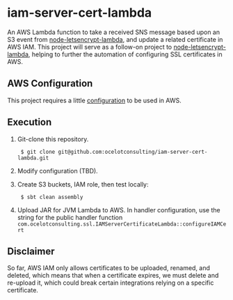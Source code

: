 # iam-server-cert-lambda
An AWS Lambda function to take a received SNS message based upon an S3 event from 
[node-letsencrypt-lambda](https://github.com/ocelotconsulting/node-letsencrypt-lambda), and update a related certificate
in AWS IAM. This project will serve as a follow-on project to 
[node-letsencrypt-lambda](https://github.com/ocelotconsulting/node-letsencrypt-lambda), helping to
further the automation of configuring SSL certificates in AWS.

## AWS Configuration
This project requires a little [configuration](AWS.md) to be used in AWS.

## Execution
1. Git-clone this repository.

        $ git clone git@github.com:ocelotconsulting/iam-server-cert-lambda.git

2. Modify configuration (TBD).

3. Create S3 buckets, IAM role, then test locally:

        $ sbt clean assembly

4. Upload JAR for JVM Lambda to AWS. In handler configuration, use the string for the public handler function
`com.ocelotconsulting.ssl.IAMServerCertificateLambda::configureIAMCert`

## Disclaimer
So far, AWS IAM only allows certificates to be uploaded, renamed, and deleted,
which means that when a certificate expires, we must delete and re-upload it, which could
break certain integrations relying on a specific certificate.
